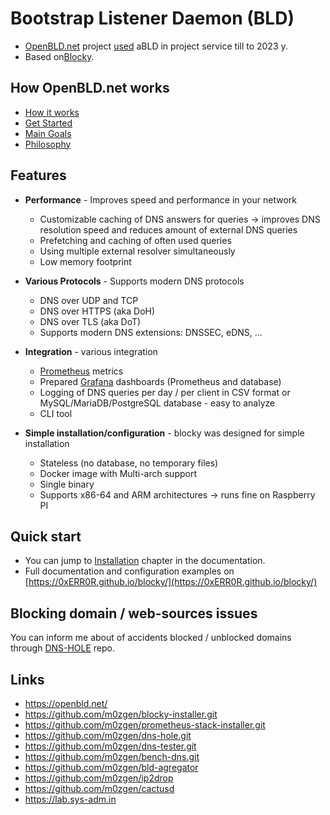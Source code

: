 # Bootstrap Listener Daemon (BLD)

* [OpenBLD.net](https://openbld.net) project [used](https://openbld.net/docs/overwiew/how-it-works/#project-chronology) aBLD in project service till to 2023 y.
* Based on[Blocky](https://github.com/0xERR0R/blocky).

## How OpenBLD.net works

- [How it works](https://openbld.net/docs/overwiew/how-it-works/)
- [Get Started](https://openbld.net/docs/category/get-started/)
- [Main Goals](https://openbld.net/docs/overwiew/main-goals/)
- [Philosophy](https://openbld.net/docs/intro/#philosophy)

## Features

- **Performance** - Improves speed and performance in your network

    * Customizable caching of DNS answers for queries -> improves DNS resolution speed and reduces amount of external DNS
    queries
    * Prefetching and caching of often used queries
    * Using multiple external resolver simultaneously
    * Low memory footprint

- **Various Protocols** - Supports modern DNS protocols

    * DNS over UDP and TCP
    * DNS over HTTPS (aka DoH)
    * DNS over TLS (aka DoT)
    * Supports modern DNS extensions: DNSSEC, eDNS, ...

- **Integration** - various integration

  * [Prometheus](https://prometheus.io/) metrics
  * Prepared [Grafana](https://grafana.com/) dashboards (Prometheus and database)
  * Logging of DNS queries per day / per client in CSV format or MySQL/MariaDB/PostgreSQL database - easy to analyze
  * CLI tool

- **Simple installation/configuration** - blocky was designed for simple installation

    * Stateless (no database, no temporary files)
    * Docker image with Multi-arch support
    * Single binary
    * Supports x86-64 and ARM architectures -> runs fine on Raspberry PI

## Quick start

- You can jump to [Installation](https://0xerr0r.github.io/blocky/latest/installation/) chapter in the documentation.
- Full documentation and configuration examples on [https://0xERR0R.github.io/blocky/](https://0xERR0R.github.io/blocky/)

## Blocking domain / web-sources issues

You can inform me about of accidents blocked / unblocked domains through [DNS-HOLE](https://github.com/m0zgen/dns-hole.git) repo.

## Links

* https://openbld.net/
* https://github.com/m0zgen/blocky-installer.git
* https://github.com/m0zgen/prometheus-stack-installer.git
* https://github.com/m0zgen/dns-hole.git
* https://github.com/m0zgen/dns-tester.git
* https://github.com/m0zgen/bench-dns.git
* https://github.com/m0zgen/bld-agregator
* https://github.com/m0zgen/ip2drop
* https://github.com/m0zgen/cactusd
* https://lab.sys-adm.in
